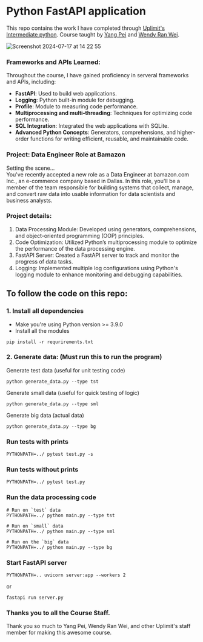 # Python FastAPI application
This repo contains the work I have completed through <a href="https://uplimit.com/course/intermediate-python">Uplimit's Intermediate python</a>.
Course taught by <a href="https://www.linkedin.com/in/pyemma/">Yang Pei</a> and <a href="https://www.linkedin.com/in/wendyranwei/">Wendy Ran Wei</a>. 

![Screenshot 2024-07-17 at 14 22 55](https://github.com/user-attachments/assets/53693d12-d2db-4389-9b22-249b2169e439)

### Frameworks and APIs Learned:
Throughout the course, I have gained proficiency in serveral frameworks and APIs, including: 
- __FastAPI__: Used to build web applications. 
- __Logging__: Python built-in module for debugging.
- __Profile__: Module to measuring code performance. 
- __Multiprocessing and multi-threading__: Techniques for optimizing code performance.
- __SQL Integration__: Integrated the web applications with SQLite.
- __Advanced Python Concepts__: Generators, comprehensions, and higher-order functions for writing efficient, reusable, and maintainable code.

###  Project: Data Engineer Role at Bamazon
Setting the scene... </br>
You've recently accepted a new role as a Data Engineer at bamazon.com Inc., an e-commerce company based in Dallas. In this role, you'll be a member of the team responsible for building systems that collect, manage, and convert raw data into usable information for data scientists and business analysts.

### Project details: 
1. Data Processing Module: Developed using generators, comprehensions, and object-oriented programming (OOP) principles.
2. Code Optimization: Utilized Python’s multiprocessing module to optimize the performance of the data processing engine.
3. FastAPI Server: Created a FastAPI server to track and monitor the progress of data tasks.
4. Logging: Implemented multiple log configurations using Python's logging module to enhance monitoring and debugging capabilities.

## To follow the code on this repo:
### 1. Install all dependencies
- Make you're using Python version >= 3.9.0
- Install all the modules
```
pip install -r requrirements.txt
```

### 2. Generate data: (Must run this to run the program)
Generate test data (useful for unit testing code)
```
python generate_data.py --type tst
```
Generate small data (useful for quick testing of logic)
```
python generate_data.py --type sml
```
Generate big data (actual data)
```
python generate_data.py --type bg
```

### Run tests with prints 
```
PYTHONPATH=../ pytest test.py -s
```

### Run tests without prints 
```
PYTHONPATH=../ pytest test.py
```

### Run the data processing code
````
# Run on `test` data
PYTHONPATH=../ python main.py --type tst

# Run on `small` data
PYTHONPATH=../ python main.py --type sml

# Run on the `big` data
PYTHONPATH=../ python main.py --type bg
````

### Start FastAPI server
````
PYTHONPATH=.. uvicorn server:app --workers 2
````
or
````
fastapi run server.py
````
### Thanks you to all the Course Staff.
Thank you so much to Yang Pei, Wendy Ran Wei, and other Uplimit's staff member for making this awesome course. 
